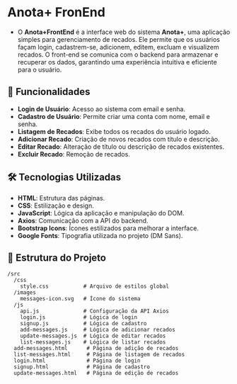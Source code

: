 # Anota+ FronEnd

- O **Anota+FrontEnd** é a interface web do sistema **Anota+**, uma aplicação simples para gerenciamento de recados. Ele permite que os usuários façam login, cadastrem-se, adicionem, editem, excluam e visualizem recados. O front-end se comunica com o backend para armazenar e recuperar os dados, garantindo uma experiência intuitiva e eficiente para o usuário.

## 🚀 Funcionalidades

- **Login de Usuário**: Acesso ao sistema com email e senha.
- **Cadastro de Usuário**: Permite criar uma conta com nome, email e senha.
- **Listagem de Recados**: Exibe todos os recados do usuário logado.
- **Adicionar Recado**: Criação de novos recados com título e descrição.
- **Editar Recado**: Alteração de título ou descrição de recados existentes.
- **Excluir Recado**: Remoção de recados.

## 🛠️ Tecnologias Utilizadas

- **HTML**: Estrutura das páginas.
- **CSS**: Estilização e design.
- **JavaScript**: Lógica da aplicação e manipulação do DOM.
- **Axios**: Comunicação com a API do backend.
- **Bootstrap Icons**: Ícones estilizados para melhorar a interface.
- **Google Fonts**: Tipografia utilizada no projeto (DM Sans).

## 📂 Estrutura do Projeto

```plaintext
/src
  /css
    style.css           # Arquivo de estilos global
  /images
    messages-icon.svg   # Ícone do sistema
  /js
    api.js              # Configuração da API Axios
    login.js            # Lógica de login
    signup.js           # Lógica de cadastro
    add-messages.js     # Lógica de adicionar recados
    update-messages.js  # Lógica de editar recados
    list-messages.js    # Lógica de listar recados
  add-messages.html      # Página de adição de recados
  list-messages.html     # Página de listagem de recados
  login.html             # Página de login
  signup.html            # Página de cadastro
  update-messages.html   # Página de edição de recados

